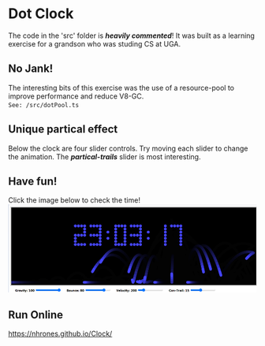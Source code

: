 # Dot Clock

The code in the 'src' folder is **_heavily commented_**! It was built as a learning exercise for a grandson who was studing CS at UGA.   

## No Jank!
The interesting bits of this exercise was the use of a resource-pool to improve performance and reduce V8-GC.    
`See: /src/dotPool.ts`

## Unique partical effect
Below the clock are four slider controls. Try moving each slider to change the animation. The **_partical-trails_** slider is most interesting.     

## Have fun!    
 
Click the image below to check the time!
[![clock](https://github.com/nhrones/FreshClock/blob/master/clock.png)](https://nhrones.github.io/Clock/)
## Run Online
https://nhrones.github.io/Clock/

